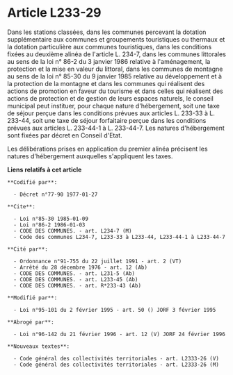 # Article L233-29

Dans les stations classées, dans les communes percevant la dotation supplémentaire aux communes et groupements touristiques
ou thermaux et la dotation particulière aux communes touristiques, dans les conditions fixées au deuxième alinéa de l'article
L. 234-7, dans les communes littorales au sens de la loi n° 86-2 du 3 janvier 1986 relative à l'aménagement, la protection et
la mise en valeur du littoral, dans les communes de montagne au sens de la loi n° 85-30 du 9 janvier 1985 relative au
développement et à la protection de la montagne et dans les communes qui réalisent des actions de promotion en faveur du
tourisme et dans celles qui réalisent des actions de protection et de gestion de leurs espaces naturels, le conseil municipal
peut instituer, pour chaque nature d'hébergement, soit une taxe de séjour perçue dans les conditions prévues aux articles L.
233-33 à L. 233-44, soit une taxe de séjour forfaitaire perçue dans les conditions prévues aux articles L. 233-44-1 à L.
233-44-7. Les natures d'hébergement sont fixées par décret en Conseil d'Etat.

Les délibérations prises en application du premier alinéa précisent les natures d'hébergement auxquelles s'appliquent les
taxes.

**Liens relatifs à cet article**

	**Codifié par**:

	  - Décret n°77-90 1977-01-27

	**Cite**:

	  - Loi n°85-30 1985-01-09
	  - Loi n°86-2 1986-01-03
	  - CODE DES COMMUNES. - art. L234-7 (M)
	  - Code des communes L234-7, L233-33 à L233-44, L233-44-1 à L233-44-7

	**Cité par**:

	  - Ordonnance n°91-755 du 22 juillet 1991 - art. 2 (VT)
	  - Arrêté du 28 décembre 1976 - art. 12 (Ab)
	  - CODE DES COMMUNES. - art. L231-5 (Ab)
	  - CODE DES COMMUNES. - art. L233-45 (Ab)
	  - CODE DES COMMUNES. - art. R*233-43 (Ab)

	**Modifié par**:

	  - Loi n°95-101 du 2 février 1995 - art. 50 () JORF 3 février 1995

	**Abrogé par**:

	  - Loi n°96-142 du 21 février 1996 - art. 12 (V) JORF 24 février 1996

	**Nouveaux textes**:

	  - Code général des collectivités territoriales - art. L2333-26 (V)
	  - Code général des collectivités territoriales - art. L2333-26 (M)
